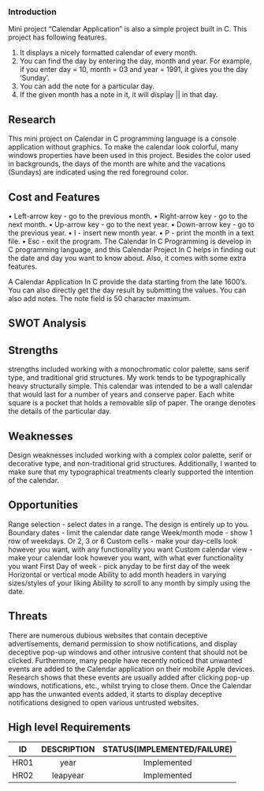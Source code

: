 ### Introduction
Mini project “Calendar Application” is also a simple project built in C. This project has following features.
1.	It displays a nicely formatted calendar of every month.
2.	You can find the day by entering the day, month and year. For example, if you enter day = 10, month = 03 and year = 1991, it gives you the day ‘Sunday’.
3.	You can add the note for a particular day.
4.	If the given month has a note in it, it will display || in that day.
## Research
This mini project on Calendar in C programming language is a console application without graphics. To make the calendar look colorful, many windows properties have been used in this project. Besides the color used in backgrounds, the days of the month are white and the vacations (Sundays) are indicated using the red foreground color.
## Cost and Features
•	Left-arrow key - go to the previous month.
•	Right-arrow key - go to the next month.
•	Up-arrow key - go to the next year.
•	Down-arrow key - go to the previous year.
•	I - insert new month year.
•	P - print the month in a text file.
•	Esc - exit the program.
The Calendar In C Programming is develop in C programming language, and this Calendar Project In C helps in finding out the date and day you want to know about. Also, it comes with some extra features.

A Calendar Application In C provide the data starting from the late 1600’s. You can also directly get the day result by submitting the values. You can also add notes. The note field is 50 character maximum.

## SWOT Analysis
## Strengths 
 strengths included working with a monochromatic color palette, sans serif type, and traditional grid structures. My work tends to be typographically heavy structurally simple. This calendar was intended to be a wall calendar that would last for a number of years and conserve paper. Each white square is a pocket that holds a removable slip of paper. The orange denotes the details of the particular day.  
## Weaknesses
Design weaknesses included working with a complex color palette, serif or decorative type, and non-traditional grid structures. Additionally, I wanted to make sure that my typographical treatments clearly supported the intention of the calendar.
## Opportunities
Range selection - select dates in a range. The design is entirely up to you.
 Boundary dates - limit the calendar date range
 Week/month mode - show 1 row of weekdays. Or 2, 3 or 6
 Custom cells - make your day-cells look however you want, with any functionality you want
 Custom calendar view - make your calendar look however you want, with what ever functionality you want
 First Day of week - pick anyday to be first day of the week
 Horizontal or vertical mode
 Ability to add month headers in varying sizes/styles of your liking
 Ability to scroll to any month by simply using the date.
 ## Threats
There are numerous dubious websites that contain deceptive advertisements, demand permission to show notifications, and display deceptive pop-up windows and other intrusive content that should not be clicked. Furthermore, many people have recently noticed that unwanted events are added to the Calendar application on their mobile Apple devices. Research shows that these events are usually added after clicking pop-up windows, notifications, etc., whilst trying to close them. Once the Calendar app has the unwanted events added, it starts to display deceptive notifications designed to open various untrusted websites.
## High level Requirements
| ID | DESCRIPTION | STATUS(IMPLEMENTED/FAILURE) |
| :--: | :---: | :----: |
| HR01 | year | Implemented |
| HR02 | leapyear | Implemented |
